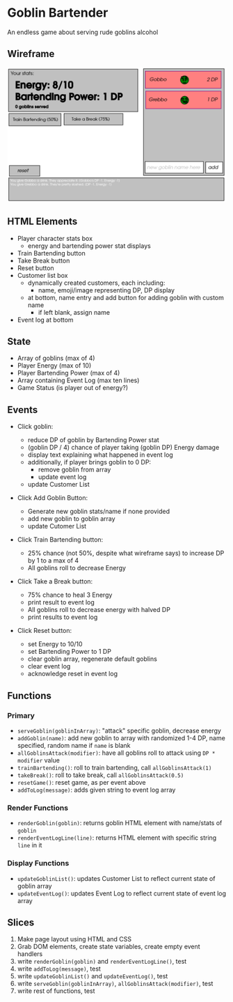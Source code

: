 # Goblin Bartender

An endless game about serving rude goblins alcohol

## Wireframe

![A wireframe diagram of the game screen.](goblin_wireframe.png)

## HTML Elements
- Player character stats box
    - energy and bartending power stat displays
- Train Bartending button
- Take Break button
- Reset button
- Customer list box
    - dynamically created customers, each including:
        - name, emoji/image representing DP, DP display
    - at bottom, name entry and add button for adding goblin with custom name
        - if left blank, assign name
- Event log at bottom

## State
- Array of goblins (max of 4)
- Player Energy (max of 10)
- Player Bartending Power (max of 4)
- Array containing Event Log (max ten lines)
- Game Status (is player out of energy?)

## Events
- Click goblin:
    - reduce DP of goblin by Bartending Power stat
    - (goblin DP / 4) chance of player taking (goblin DP) Energy damage
    - display text explaining what happened in event log
    - additionally, if player brings goblin to 0 DP:
        - remove goblin from array
        - update event log
    - update Customer List

- Click Add Goblin Button:
    - Generate new goblin stats/name if none provided
    - add new goblin to goblin array
    - update Cutomer List

- Click Train Bartending button:
    - 25% chance (not 50%, despite what wireframe says) to increase DP by 1 to a max of 4
    - All goblins roll to decrease Energy

- Click Take a Break button:
    - 75% chance to heal 3 Energy
    - print result to event log
    - All goblins roll to decrease energy with halved DP
    - print results to event log

- Click Reset button:
    - set Energy to 10/10
    - set Bartending Power to 1 DP
    - clear goblin array, regenerate default goblins
    - clear event log
    - acknowledge reset in event log

## Functions
### Primary
- `serveGoblin(goblinInArray)`: "attack" specific goblin, decrease energy
- `addGoblin(name)`: add new goblin to array with randomized 1-4 DP, name specified, random name if `name` is blank
- `allGoblinsAttack(modifier)`: have all goblins roll to attack using `DP * modifier` value
- `trainBartending()`: roll to train bartending, call `allGoblinsAttack(1)`
- `takeBreak()`: roll to take break, call `allGoblinsAttack(0.5)`
- `resetGame()`: reset game, as per event above
- `addToLog(message)`: adds given string to event log array

### Render Functions
- `renderGoblin(goblin)`: returns goblin HTML element with name/stats of `goblin`
- `renderEventLogLine(line)`: returns HTML element with specific string `line` in it

### Display Functions
- `updateGoblinList()`: updates Customer List to reflect current state of goblin array
- `updateEventLog()`: updates Event Log to reflect current state of event log array

## Slices
1. Make page layout using HTML and CSS
2. Grab DOM elements, create state variables, create empty event handlers
3. write `renderGoblin(goblin)` and `renderEventLogLine()`, test
4. write `addToLog(message)`, test
5. write `updateGoblinList()` and `updateEventLog()`, test
6. write `serveGoblin(goblinInArray)`, `allGoblinsAttack(modifier)`, test
7. write rest of functions, test
